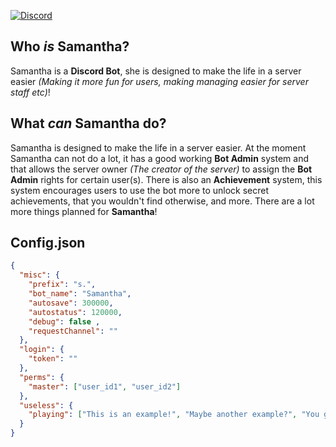 [![Discord](https://discordapp.com/api/guilds/232091524492558336/embed.png)](https://www.discord.gg/nKCywwZ)

## Who *is* Samantha?
Samantha is a **Discord Bot**, she is designed to make the life in a server easier *(Making it more fun for users, making managing easier for server staff etc)*!

## What *can* Samantha do?
Samantha is designed to make the life in a server easier. At the moment Samantha can not do a lot, it has a good working **Bot Admin** system and that allows the server owner *(The creator of the server)* to assign the **Bot Admin** rights for certain user(s). There is also an **Achievement** system, this system encourages users to use the bot more to unlock secret achievements, that you wouldn't find otherwise, and more. There are a lot more things planned for **Samantha**!

## Config.json
```json
{
  "misc": {
    "prefix": "s.", 
    "bot_name": "Samantha", 
    "autosave": 300000, 
    "autostatus": 120000, 
    "debug": false ,
    "requestChannel": ""
  },
  "login": {
    "token": "" 
  },
  "perms": {
    "master": ["user_id1", "user_id2"] 
  },
  "useless": {
    "playing": ["This is an example!", "Maybe another example?", "You get how it works now..."] 
  }
}
```

